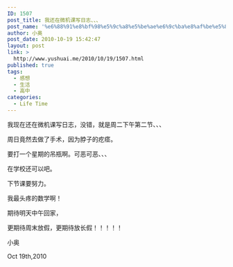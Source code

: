 ```yaml
---
ID: 1507
post_title: 我还在微机课写日志、、、
post_name: '%e6%88%91%e8%bf%98%e5%9c%a8%e5%be%ae%e6%9c%ba%e8%af%be%e5%86%99%e6%97%a5%e5%bf%97%e3%80%81%e3%80%81%e3%80%81'
author: 小奥
post_date: 2010-10-19 15:42:47
layout: post
link: >
  http://www.yushuai.me/2010/10/19/1507.html
published: true
tags:
  - 感想
  - 生活
  - 高中
categories:
  - Life Time
---
```

我现在还在微机课写日志，没错，就是周二下午第二节、、、

周日竟然去做了手术，因为脖子的疙瘩。

要打一个星期的吊瓶啊。可恶可恶、、、

在学校还可以吧。

下节课要努力。

我最头疼的数学啊！

期待明天中午回家，

更期待周末放假，更期待放长假！！！！！

小奥

Oct 19th,2010
